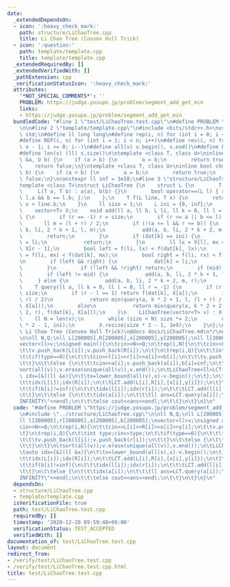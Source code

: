 ```yaml
---
data:
  _extendedDependsOn:
  - icon: ':heavy_check_mark:'
    path: structure/LiChaoTree.cpp
    title: Li Chao Tree (Convex Hull Trick)
  - icon: ':question:'
    path: template/template.cpp
    title: template/template.cpp
  _extendedRequiredBy: []
  _extendedVerifiedWith: []
  _pathExtension: cpp
  _verificationStatusIcon: ':heavy_check_mark:'
  attributes:
    '*NOT_SPECIAL_COMMENTS*': ''
    PROBLEM: https://judge.yosupo.jp/problem/segment_add_get_min
    links:
    - https://judge.yosupo.jp/problem/segment_add_get_min
  bundledCode: "#line 1 \"test/LiChaoTree.test.cpp\"\n#define PROBLEM \"https://judge.yosupo.jp/problem/segment_add_get_min\"\
    \n\n#line 2 \"template/template.cpp\"\n#include <bits/stdc++.h>\nusing namespace\
    \ std;\n#define ll long long\n#define rep(i, n) for (int i = 0; i < n; i++)\n\
    #define REP(i, n) for (int i = 1; i < n; i++)\n#define rev(i, n) for (int i =\
    \ n - 1; i >= 0; i--)\n#define all(v) v.begin(), v.end()\n#define P pair<ll, ll>\n\
    #define len(s) (ll) s.size()\n\ntemplate <class T, class U>\ninline bool chmin(T\
    \ &a, U b) {\n    if (a > b) {\n        a = b;\n        return true;\n    }\n\
    \    return false;\n}\ntemplate <class T, class U>\ninline bool chmax(T &a, U\
    \ b) {\n    if (a < b) {\n        a = b;\n        return true;\n    }\n    return\
    \ false;\n}\nconstexpr ll inf = 3e18;\n#line 3 \"structure/LiChaoTree.cpp\"\n\n\
    template <class T>\nstruct LiChaoTree {\n    struct L {\n        T a, b;\n   \
    \     L(T a, T b) : a(a), b(b) {}\n        bool operator==(L l) { return a ==\
    \ l.a && b == l.b; };\n    };\n    T f(L line, T x) {\n        return line.a *\
    \ x + line.b;\n    }\n    ll size = 1;\n    L ini = {0, inf};\n    vector<L> dat;\n\
    \    vector<T> X;\n    void add(ll a, ll b, L li, ll k = 0, ll l = 0, ll r = -1)\
    \ {\n        if (r == -1) r = size;\n        if (r <= a || b <= l) return;\n \
    \       ll m = (l + r) / 2;\n        if (!(a <= l && r <= b)) {\n            add(a,\
    \ b, li, 2 * k + 1, l, m);\n            add(a, b, li, 2 * k + 2, m, r);\n    \
    \        return;\n        }\n        if (dat[k] == ini) {\n            dat[k]\
    \ = li;\n            return;\n        }\n        ll lx = X[l], mx = X[m], rx =\
    \ X[r - 1];\n        bool left = f(li, lx) < f(dat[k], lx);\n        bool mid\
    \ = f(li, mx) < f(dat[k], mx);\n        bool right = f(li, rx) < f(dat[k], rx);\n\
    \n        if (left && right) {\n            dat[k] = li;\n            return;\n\
    \        }\n        if (!left && !right) return;\n        if (mid) swap(li, dat[k]);\n\
    \        if (left != mid) {\n            add(a, b, li, 2 * k + 1, l, m);\n   \
    \     } else {\n            add(a, b, li, 2 * k + 2, m, r);\n        }\n    }\n\
    \    T query(ll a, ll k = 0, ll l = 0, ll r = -1) {\n        if (r == -1) r =\
    \ size;\n        if (r - l == 1) return f(dat[k], X[a]);\n        if (a < (l +\
    \ r) / 2)\n            return min(query(a, k * 2 + 1, l, (l + r) / 2), f(dat[k],\
    \ X[a]));\n        else\n            return min(query(a, k * 2 + 2, (l + r) /\
    \ 2, r), f(dat[k], X[a]));\n    }\n    LiChaoTree(vector<T> v) : X(v) {\n    \
    \    ll N = len(v);\n        while (size < N) size *= 2;\n        dat.resize(size\
    \ * 2 - 1, ini);\n        X.resize(size * 2 - 1, 1e9);\n    }\n};\n/*\n@brief\
    \ Li Chao Tree (Convex Hull Trick)\n@docs docs/LiChaoTree.md\n*/\n#line 4 \"test/LiChaoTree.test.cpp\"\
    \n\nll N,Q;\nll L[200005],R[200005],x[200005],y[200005];\nll l[200005],r[200005],a[200005],b[200005];\n\
    vector<ll>v;\nsigned main(){\n\tcin>>N>>Q;\n\trep(i,N){\n\t\tcin>>L[i]>>R[i]>>x[i]>>y[i];\n\
    \t\tv.push_back(L[i]);v.push_back(R[i]);\n\t}\n\trep(i,Q){\n\t\tint type;cin>>type;\n\
    \t\tif(type==0){\n\t\t\tcin>>l[i]>>r[i]>>a[i]>>b[i];\n\t\t\tv.push_back(l[i]);v.push_back(r[i]);\n\
    \t\t}\n\t\telse {\n\t\t\tcin>>a[i];v.push_back(a[i]);b[i]=inf;\n\t\t}\n\t}\n\t\
    sort(all(v));v.erase(unique(all(v)),v.end());\n\tLiChaoTree<ll>LCT(v);\n\tauto\
    \ idx=[&](ll &x){\n\t\tx=lower_bound(all(v),x)-v.begin();\n\t};\n\trep(i,N){\n\
    \t\tidx(L[i]);idx(R[i]);\n\t\tLCT.add(L[i],R[i],{x[i],y[i]});\n\t}\n\trep(i,Q){\n\
    \t\tif(b[i]!=inf){\n\t\t\tidx(l[i]);idx(r[i]);\n\t\t\tLCT.add(l[i],r[i],{a[i],b[i]});\n\
    \t\t}\n\t\telse {\n\t\t\tidx(a[i]);\n\t\t\tll ans=LCT.query(a[i]);\n\t\t\tif(ans==inf)cout<<\"\
    INFINITY\"<<endl;\n\t\t\telse cout<<ans<<endl;\n\t\t}\n\t}\n}\n"
  code: "#define PROBLEM \"https://judge.yosupo.jp/problem/segment_add_get_min\"\n\
    \n#include \"../structure/LiChaoTree.cpp\"\n\nll N,Q;\nll L[200005],R[200005],x[200005],y[200005];\n\
    ll l[200005],r[200005],a[200005],b[200005];\nvector<ll>v;\nsigned main(){\n\t\
    cin>>N>>Q;\n\trep(i,N){\n\t\tcin>>L[i]>>R[i]>>x[i]>>y[i];\n\t\tv.push_back(L[i]);v.push_back(R[i]);\n\
    \t}\n\trep(i,Q){\n\t\tint type;cin>>type;\n\t\tif(type==0){\n\t\t\tcin>>l[i]>>r[i]>>a[i]>>b[i];\n\
    \t\t\tv.push_back(l[i]);v.push_back(r[i]);\n\t\t}\n\t\telse {\n\t\t\tcin>>a[i];v.push_back(a[i]);b[i]=inf;\n\
    \t\t}\n\t}\n\tsort(all(v));v.erase(unique(all(v)),v.end());\n\tLiChaoTree<ll>LCT(v);\n\
    \tauto idx=[&](ll &x){\n\t\tx=lower_bound(all(v),x)-v.begin();\n\t};\n\trep(i,N){\n\
    \t\tidx(L[i]);idx(R[i]);\n\t\tLCT.add(L[i],R[i],{x[i],y[i]});\n\t}\n\trep(i,Q){\n\
    \t\tif(b[i]!=inf){\n\t\t\tidx(l[i]);idx(r[i]);\n\t\t\tLCT.add(l[i],r[i],{a[i],b[i]});\n\
    \t\t}\n\t\telse {\n\t\t\tidx(a[i]);\n\t\t\tll ans=LCT.query(a[i]);\n\t\t\tif(ans==inf)cout<<\"\
    INFINITY\"<<endl;\n\t\t\telse cout<<ans<<endl;\n\t\t}\n\t}\n}\n"
  dependsOn:
  - structure/LiChaoTree.cpp
  - template/template.cpp
  isVerificationFile: true
  path: test/LiChaoTree.test.cpp
  requiredBy: []
  timestamp: '2020-12-20 09:59:48+09:00'
  verificationStatus: TEST_ACCEPTED
  verifiedWith: []
documentation_of: test/LiChaoTree.test.cpp
layout: document
redirect_from:
- /verify/test/LiChaoTree.test.cpp
- /verify/test/LiChaoTree.test.cpp.html
title: test/LiChaoTree.test.cpp
---
```

